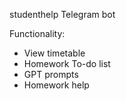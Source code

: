 studenthelp Telegram bot

Functionality:
- View timetable
- Homework To-do list
- GPT prompts
- Homework help 
